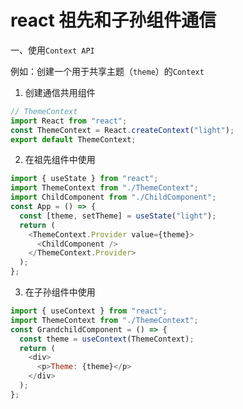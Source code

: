 # react 祖先和子孙组件通信

一、使用`Context API`

例如：创建一个用于共享主题（`theme`）的`Context`

1. 创建通信共用组件

```js
// ThemeContext
import React from "react";
const ThemeContext = React.createContext("light");
export default ThemeContext;
```

2. 在祖先组件中使用

```js
import { useState } from "react";
import ThemeContext from "./ThemeContext";
import ChildComponent from "./ChildComponent";
const App = () => {
  const [theme, setTheme] = useState("light");
  return (
    <ThemeContext.Provider value={theme}>
      <ChildComponent />
    </ThemeContext.Provider>
  );
};
```

3. 在子孙组件中使用

```js
import { useContext } from "react";
import ThemeContext from "./ThemeContext";
const GrandchildComponent = () => {
  const theme = useContext(ThemeContext);
  return (
    <div>
      <p>Theme: {theme}</p>
    </div>
  );
};
```
